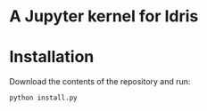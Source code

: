 A Jupyter kernel for Idris
============================

# Installation

Download the contents of the repository and run:

```bash
python install.py
```

